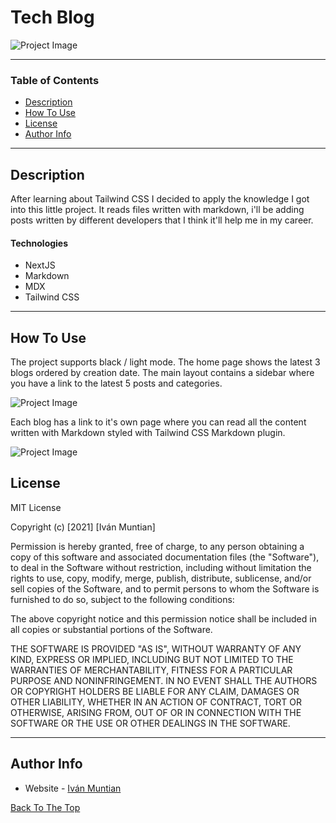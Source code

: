 # Tech Blog

![Project Image](https://lh3.googleusercontent.com/LIuHprFfopZB4K1-FMMrjRCJu2CXWOjX_VZmBqo28NDr8Hb2L3wE3_1Eh9r3Lt0_zT6DSFdMuEGLMW4eUBwyRjdV59dzmP8J98P7mFcYaOxd4kMLaosCx6l-uq9rIA9J5pVot4ELqScMr-HHKThvCfjyaiA2GNxoFDPona18RRaVQLp9MMIl8ljj91JGsux45qb1iloRn9bJBLOMyAl0iG4DYXvchpWD87Wv02XY-6Drv1AKKBkkccuZeAWVW2Jy6V4XIhY2Sl98E0g2csxNBEAnHLgyAeEjrydJyv-avzpFtyLzpvgl4--V-pinYdmw47tMuyGPVtD9kwuG1R1tBbYEc51SE5hqZTFKClUI8X1FUCwA3Z2947uaZnLkUnJqSzpIi3vE_uOH95sFe2oyu8MdejQ9A3UmVu4D6fAy1tHVGuxAFEEnptpqDS5H5yZkRYRDOtpqKK2xfFfXt9SlhferwMSYPX2uj6YnrxWS70yIPNojaDcof8FJ2aw7o7hAwiKggQ5CEqfX0aEXTq6HIskI9I_Iq0l0NE7A1RBCoNxeJKuc4UNjzLm2Ctkua4JeDXZ29fXH28GutNUQ6U-4l3_GKEWP5UCKl_bNnbXrWGPQ8yJXw17VZ9xFNFkQqT2Kt7kDQeIiOSkwltxuZrEvgYraKdmQQYy0QH7kZ723LybI1l49FOh-KuUDeQDAIJksgQgRy5UDLkd4AKT35tFDPw0=w1251-h789-no?authuser=0)

---

### Table of Contents

- [Description](#description)
- [How To Use](#how-to-use)
- [License](#license)
- [Author Info](#author-info)

---

## Description

After learning about Tailwind CSS I decided to apply the knowledge I got into this little project. It reads files written with markdown, i'll be adding posts written by different developers that I think it'll help me in my career.

#### Technologies

- NextJS
- Markdown
- MDX
- Tailwind CSS

---

## How To Use

The project supports black / light mode. The home page shows the latest 3 blogs ordered by creation date. The main layout contains a sidebar where you have a link to the latest 5 posts and categories.

![Project Image](https://lh3.googleusercontent.com/BhLuK4Eq4r03YizoevR0nw_L3heIquY08FU7E1NpfgVrkxtcCq26PDlqjIJtvtCp2KVGxnx6d_hzK7xmGe3qJ2_p9jD6WjBgvWdroDgOUd-TezQ_Htanvx0c00kERjTRPISAQloQs3y6pyvDWlqVm1mhjAPFUY1rL0xvzzGPuk7E4osafLKXoqnUv7qW4icCa-ZcmamO4jKSw3GzLcgnSiq3T4Kxur4du7FZ_CmSTgWS3lwmw0r8fZFdI1C0txm3bLqaISGXei2IUDcIAsxxKk4Wly2rpqdYD5TsQ3vyP_F7OpKaEVNN7CaR1ereqG8BzPV1thMK15KSz5ZjOsPYqQzTlthOyTxJrVwd8nKHlZRJw2QPb-z5JrNjlH-NZUsw6IgGqFQ4YpmJ5W_8YNrXSgjoErTZihpIqJgye9NuMRzZTrer-djuH85WIRQAD31Xag8meLX2IVSCF1gq295hhIOIj4cdrxw8qLBj9q0w-jVdD-pGHvPfkj-yxjToLhB0aEEZ4U54zMz71S-eNINQ1pLJ8UUyyR-GFtMRtb_Qb-XkirjZO3gFuZig8Mmkm_vC9qwsxlq-D0VVYvkEuh3eCZ5w6Nsws1uMR-UEPpS0oFgHH1nm4o0moJpreubnwmiC9zgviJTH3twN9eGVM1u253XVPKXidZTcXib-sMT03a_kyWihaDGkJEYSiOFsvj7DKHfUpEVIFsNGHCrotDOPLKc=w1246-h789-no?authuser=0)

Each blog has a link to it's own page where you can read all the content written with Markdown styled with Tailwind CSS Markdown plugin.

![Project Image](https://lh3.googleusercontent.com/xotSD1KX4gG3DAQJa8z4YLRiKOROvR27G6pB7X0RVX70wCiJ8sNzNym-KEOh4As1GHDafXqaLOf_iR3qwjbIvTb-ae20v-XlHSGNfupSRMaNBWM7rB-YZQ9AWy4a8e0a8qPhQ3H1NxsCi23-Sl4bAqaZqYLQiJ15ZAEH6SaZbsgxZzi_MYO79w6_RWwjePK0arVcqP-fGiYo4Yg0Kdd-G25pz1OAzXItIJAueXeymeTLr1q1DbUDQdoulhUvoiT9NchrX7DgBMeIWilSLsjDqLyA3TuVulLMdLi28f2_Ws6K0yLpmyimyCT15vE9WTZrmutptG0JjAdKcf2d8JRkuW6wAmZun4W3EOyy5EYnf4g4YV0ONrTMLViicS2bltLiTABQGtNXVEjZwHN35VMxaRkX5YEMr6Kv1DMx7lU7ActGtZZZVEseBXct0378ycv894nlNMQoKxyTeFVD8ahfqA-oSJ45bVs4vSESAsz_olx0aLrU_cYfYvfVVBKVT5gg4OovSxmhBcXXKg6TxAv8y42d-P34VJeGuwoe6QAUIOPF4oQmmzB9YrIdK2hvw36c8sYC6TNi3EwvKow8eoECDt4ZIBTdZiT1XR-gKzwV_Yo6hMjy3R353Q8m8l0likhTSKGI0PJdNocLl_zleuR7jkceruZgsJxjBYEBrhgzabXlaSBYsI2N71pY3J0-k-LsW7rCQZSI1DZKatunwoRspbg=w1248-h789-no?authuser=0)

## License

MIT License

Copyright (c) [2021] [Iván Muntian]

Permission is hereby granted, free of charge, to any person obtaining a copy
of this software and associated documentation files (the "Software"), to deal
in the Software without restriction, including without limitation the rights
to use, copy, modify, merge, publish, distribute, sublicense, and/or sell
copies of the Software, and to permit persons to whom the Software is
furnished to do so, subject to the following conditions:

The above copyright notice and this permission notice shall be included in all
copies or substantial portions of the Software.

THE SOFTWARE IS PROVIDED "AS IS", WITHOUT WARRANTY OF ANY KIND, EXPRESS OR
IMPLIED, INCLUDING BUT NOT LIMITED TO THE WARRANTIES OF MERCHANTABILITY,
FITNESS FOR A PARTICULAR PURPOSE AND NONINFRINGEMENT. IN NO EVENT SHALL THE
AUTHORS OR COPYRIGHT HOLDERS BE LIABLE FOR ANY CLAIM, DAMAGES OR OTHER
LIABILITY, WHETHER IN AN ACTION OF CONTRACT, TORT OR OTHERWISE, ARISING FROM,
OUT OF OR IN CONNECTION WITH THE SOFTWARE OR THE USE OR OTHER DEALINGS IN THE
SOFTWARE.

---

## Author Info

- Website - [Iván Muntian](https://ivanmuntian.com.ar)

[Back To The Top](#tech-blog)
